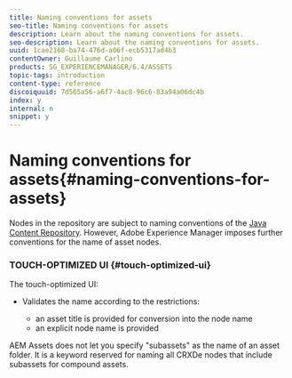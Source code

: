 ```yaml
---
title: Naming conventions for assets
seo-title: Naming conventions for assets
description: Learn about the naming conventions for assets.
seo-description: Learn about the naming conventions for assets.
uuid: 1cae2168-ba74-476d-a06f-ecb5317ad4b3
contentOwner: Guillaume Carlino
products: SG_EXPERIENCEMANAGER/6.4/ASSETS
topic-tags: introduction
content-type: reference
discoiquuid: 7d565a56-a6f7-4ac8-96c6-83a94a06dc4b
index: y
internal: n
snippet: y
---
```


# Naming conventions for assets{#naming-conventions-for-assets}

Nodes in the repository are subject to naming conventions of the [Java Content Repository](../../sites/developing/using/the-basics.md#javacontentrepository). However, Adobe Experience Manager imposes further conventions for the name of asset nodes.

### TOUCH-OPTIMIZED UI {#touch-optimized-ui}

The touch-optimized UI:

* Validates the name according to the restrictions:

    * an asset title is provided for conversion into the node name
    * an explicit node name is provided

AEM Assets does not let you specify "subassets" as the name of an asset folder. It is a keyword reserved for naming all CRXDe nodes that include subassets for compound assets. 
